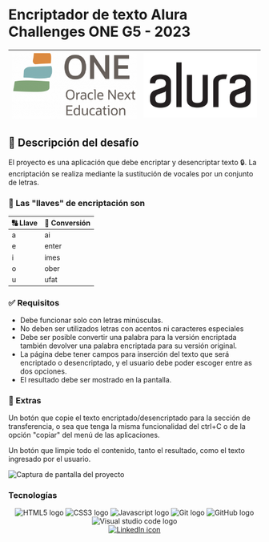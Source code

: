 # Encriptador de texto Alura Challenges ONE G5 - 2023

| ![Logo de Oracle Next Education](./img/one.webp) | ![Logo de Alura](./img/alura.webp) |
| :----------------------------------------------: | :--------------------------------: |

## 📝 Descripción del desafío

El proyecto es una aplicación que debe encriptar y desencriptar texto 🔒. La encriptación se realiza mediante la sustitución de vocales por un conjunto de letras.

### 🔑 Las "llaves" de encriptación son

| 🔠 Llave | 🔡 Conversión |
| -------- | ------------- |
| a        | ai            |
| e        | enter         |
| i        | imes          |
| o        | ober          |
| u        | ufat          |

### ✅ Requisitos

- Debe funcionar solo con letras minúsculas.
- No deben ser utilizados letras con acentos ni caracteres especiales
- Debe ser posible convertir una palabra para la versión encriptada también devolver una palabra encriptada para su versión original.
- La página debe tener campos para inserción del texto que será encriptado o desencriptado, y el usuario debe poder escoger entre as dos opciones.
- El resultado debe ser mostrado en la pantalla.

### 🎁 Extras

Un botón que copie el texto encriptado/desencriptado para la sección de transferencia, o sea que tenga la misma funcionalidad del ctrl+C o de la opción "copiar" del menú de las aplicaciones.

Un botón que limpie todo el contenido, tanto el resultado, como el texto ingresado por el usuario.

![Captura de pantalla del proyecto](./img/projectscreenshot.webperw)

### Tecnologías

<div align="center">
	<img src="https://img.shields.io/badge/html5-%23E34F26.svg?style=for-the-badge&logo=html5&logoColor=white" alt="HTML5 logo">
    <img src="https://img.shields.io/badge/css3-%231572B6.svg?style=for-the-badge&logo=css3&logoColor=white" alt="CSS3 logo">
    <img src="https://img.shields.io/badge/javascript-%23323330.svg?style=for-the-badge&logo=javascript&logoColor=%23F7DF1E" alt="Javascript logo">
	<img src="https://img.shields.io/badge/git-%23F05033.svg?style=for-the-badge&logo=git&logoColor=white" alt="Git logo">
	<img src="https://img.shields.io/badge/github-%23121011.svg?style=for-the-badge&logo=github&logoColor=white" alt="GitHub logo">
	<img src="https://img.shields.io/badge/Visual%20Studio%20Code-0078d7.svg?style=for-the-badge&logo=visual-studio-code&logoColor=white" alt="Visual studio code logo">
</div>

<div align="center">
    <a href="https://www.linkedin.com/in/miguel-angel-diaz-dev/">
        <img src="https://img.shields.io/badge/LinkedIn-0077B5?style=for-the-badge&logo=linkedin&logoColor=white" alt="LinkedIn icon">
</div>
